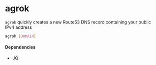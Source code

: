 # agrok

`agrok` quickly creates a new Route53 DNS record containing your public IPv4 address

```bash
agrok [DOMAIN]
```

#### Dependencies
- JQ